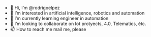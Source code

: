 - 👋 Hi, I’m @rodrigoelpez
- 👀 I’m interested in artificial intelligence, robotics and automation
- 🌱 I’m currently learning engineer in automation
- 💞️ I’m looking to collaborate on Iot protyects, 4.0, Telematics, étc.
- 📫 How to reach me mail me, please

<!---
rodrigoelpez/rodrigoelpez is a ✨ special ✨ repository because its `README.md` (this file) appears on your GitHub profile.
You can click the Preview link to take a look at your changes.
--->
